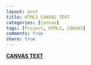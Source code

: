 ```yaml
---
layout: post
title: HTML5 CANVAS TEXT
categories: [Canvas]
tags: [Project, HTML5, CANVAS]
comments: true
share: true
---
```


**[CANVAS TEXT](/project/html/canvas/text)**